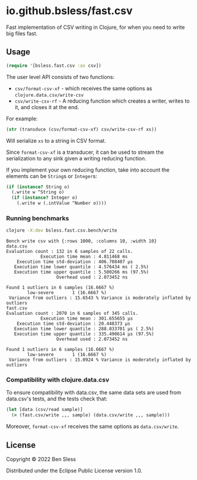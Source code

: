 # io.github.bsless/fast.csv

Fast implementation of CSV writing in Clojure, for when you need to
write big files fast.

## Usage

```clojure
(require '[bsless.fast.csv :as csv])
```

The user level API consists of two functions:

- `csv/format-csv-xf` - which receives the same options as `clojure.data.csv/write-csv`
- `csv/write-csv-rf` - A reducing function which creates a writer, writes to it, and closes it at the end.

For example:

```clojure
(str (transduce (csv/format-csv-xf) csv/write-csv-rf xs))
```

Will serialize `xs` to a string in CSV format.

Since `format-csv-xf` is a transducer, it can be used to stream the
serialization to any sink given a writing reducing function.

If you implement your own reducing function, take into account the
elements can be `String`s or `Integer`s:

```clojure
(if (instance? String o)
  (.write w ^String o)
  (if (instance? Integer o)
    (.write w (.intValue ^Number o))))
```

### Running benchmarks

```bash
clojure -X:dev bsless.fast.csv.bench/write
```
```
Bench write csv with {:rows 1000, :columns 10, :width 10}
data.csv
Evaluation count : 132 in 6 samples of 22 calls.
             Execution time mean : 4.811468 ms
    Execution time std-deviation : 406.708407 µs
   Execution time lower quantile : 4.576434 ms ( 2.5%)
   Execution time upper quantile : 5.500266 ms (97.5%)
                   Overhead used : 2.073452 ns

Found 1 outliers in 6 samples (16.6667 %)
        low-severe       1 (16.6667 %)
 Variance from outliers : 15.6543 % Variance is moderately inflated by outliers
fast.csv
Evaluation count : 2070 in 6 samples of 345 calls.
             Execution time mean : 301.655655 µs
    Execution time std-deviation : 20.448373 µs
   Execution time lower quantile : 288.033701 µs ( 2.5%)
   Execution time upper quantile : 335.490614 µs (97.5%)
                   Overhead used : 2.073452 ns

Found 1 outliers in 6 samples (16.6667 %)
        low-severe       1 (16.6667 %)
 Variance from outliers : 15.0924 % Variance is moderately inflated by outliers
```

### Compatibility with clojure.data.csv

To ensure compatibility with data.csv, the same data sets are used from
data.csv's tests, and the tests check that:

```clojure
(let [data (csv/read sample)]
  (= (fast.csv/write ,,, sample) (data.csv/write ,,, sample)))
```

Moreover, `format-csv-xf` receives the same options as `data.csv/write`.

## License

Copyright © 2022 Ben Sless

Distributed under the Eclipse Public License version 1.0.
